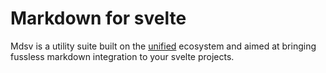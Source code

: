 # Markdown for svelte

Mdsv is a utility suite built on the [unified](https://unifiedjs.com/) ecosystem and aimed at bringing fussless markdown integration to your svelte projects.
